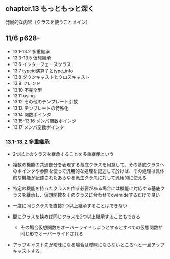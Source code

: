 ## chapter.13 もっともっと深く
発展的な内容（クラスを使うことメイン）
## 11/6 p628-

- 13.1-13.2 多重継承
- 13.3-13.5 仮想継承
- 13.6 インターフェースクラス
- 13.7 typeid演算子とtype_info
- 13.8 ダウンキャストとクロスキャスト
- 13.9 フレンド
- 13.10 不完全型
- 13.11 using
- 13.12 その他のテンプレート引数
- 13.13 テンプレートの特殊化
- 13.14 関数ポインタ
- 13.15-13.16 メンバ関数ポインタ
- 13.17 メンバ変数ポインタ

### 13.1-13.2 多重継承
- 2つ以上のクラスを継承することを多重継承という
- 複数の機能の共通部分を表現する基底クラスを用意して、その基底クラスへのポインタや参照を使って汎用的な処理を記述して於けば、その処理は具体的な機能が記述されたあらゆる派生クラスに対して汎用的に使える
- 特定の機能を持ったクラスを作る必要がある場合には機能に対応する基底クラスを継承し、仮想関数をそのクラスに合わせてoverrideするだけで良い

- 一度に同じクラスを直接2つ以上継承することはできない
- 間にクラスを挟めば同じクラスを2つ以上継承することもできる
	- その場合仮想関数をオーバーライドしようとするとすべての仮想関数が同じ形でオーバーライドされる
- アップキャスト先が曖昧になる場合は曖昧にならないところへと一旦アップキャストする。